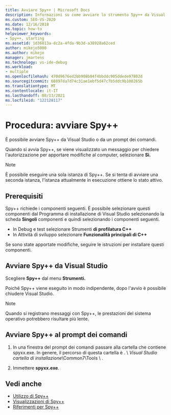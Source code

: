 ```yaml
---
title: Avviare Spy++ | Microsoft Docs
description: Informazioni su come avviare lo strumento Spy++ da Visual Studio o da un prompt dei comandi quando si vuole eseguire il debug di una soluzione.
ms.custom: SEO-VS-2020
ms.date: 12/16/2018
ms.topic: how-to
helpviewer_keywords:
- Spy++, starting
ms.assetid: 1d36813a-dc2a-4fda-9b3d-a38928a62ced
author: mikejo5000
ms.author: mikejo
manager: jmartens
ms.technology: vs-ide-debug
ms.workload:
- multiple
ms.openlocfilehash: 470d9676ed2bb908b04f4bbddc905ddede97802d
ms.sourcegitcommit: 68897da7d74c31ae1ebf5d47c7b5ddc9b108265b
ms.translationtype: MT
ms.contentlocale: it-IT
ms.lasthandoff: 08/13/2021
ms.locfileid: "122128117"
---
```

# <a name="how-to-start-spy"></a>Procedura: avviare Spy++

È possibile avviare Spy++ da Visual Studio o da un prompt dei comandi.

 Quando si avvia Spy++, se viene visualizzato un messaggio per chiedere l'autorizzazione per apportare modifiche al computer, selezionare **Sì.**

> [!NOTE]
> È possibile eseguire una sola istanza di Spy++. Se si tenta di avviare una seconda istanza, l'istanza attualmente in esecuzione ottiene lo stato attivo.

## <a name="prerequisites"></a>Prerequisiti

Spy++ richiede i componenti seguenti. È possibile selezionare questi componenti dal Programma di installazione di Visual Studio selezionando la scheda **Singoli** componenti e quindi selezionando i componenti seguenti.

* In Debug e test selezionare Strumenti **di profilatura C++**
* In Attività di sviluppo selezionare **Funzionalità principali di C++**

Se sono state apportate modifiche, seguire le istruzioni per installare questi componenti.

## <a name="start-spy-from-visual-studio"></a>Avviare Spy++ da Visual Studio

Scegliere **Spy++** dal menu **Strumenti.**

Poiché Spy++ viene eseguito in modo indipendente, dopo l'avvio è possibile chiudere Visual Studio.

> [!NOTE]
> Quando si registrano messaggi con Spy++, le prestazioni del sistema operativo potrebbero risultare più lente.

## <a name="start-spy-at-a-command-prompt"></a>Avviare Spy++ al prompt dei comandi

1. In una finestra del prompt dei comandi passare alla cartella che contiene spyxx.exe. In genere, il percorso di questa cartella è . \\ *Visual Studio cartella di installazione*\Common7\Tools \\ .

2. Immettere **spyxx.exe**.

## <a name="see-also"></a>Vedi anche
- [Utilizzo di Spy++](../debugger/using-spy-increment.md)
- [Visualizzazioni di Spy++](../debugger/spy-increment-views.md)
- [Riferimenti per Spy++](../debugger/spy-increment-reference.md)
